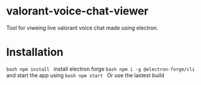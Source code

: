 # valorant-voice-chat-viewer
Tool for viweing live valorant voice chat made using electron.

# Installation
`bash
npm install
`
install electron forge
`bash
npm i -g @electron-forge/cli
`
and start the app using
`bash
npm start
`
Or use the lastest build
